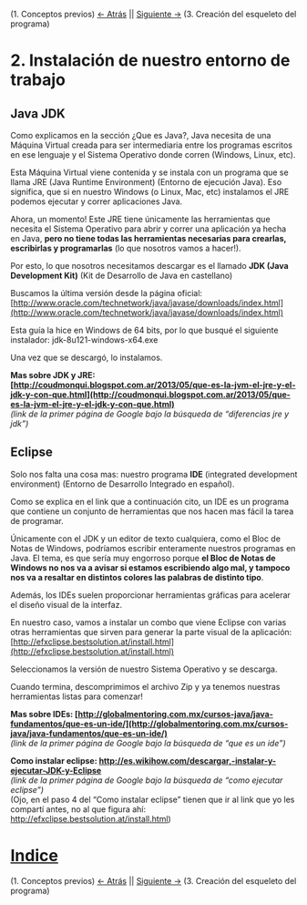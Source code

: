 (1. Conceptos previos) [<- Atrás](1-conceptos-previos.md) || [Siguiente ->](3-creacion-programa.md) (3. Creación del esqueleto del programa)  
# 2. Instalación de nuestro entorno de trabajo
## Java JDK

 Como explicamos en la sección ¿Que es Java?, Java necesita de una Máquina Virtual creada para ser intermediaria entre los programas escritos en ese lenguaje y el Sistema Operativo donde corren (Windows, Linux, etc). 

 Esta Máquina Virtual viene contenida y se instala con un programa que se llama JRE (Java Runtime Environment) (Entorno de ejecución Java). Eso significa, que si en nuestro Windows (o Linux, Mac, etc) instalamos el JRE podemos ejecutar y correr aplicaciones Java.

 Ahora, un momento! Este JRE tiene únicamente las herramientas que necesita el Sistema Operativo para abrir y correr una aplicación ya hecha en Java, **pero no tiene todas las herramientas necesarias para crearlas, escribirlas y programarlas** (lo que nosotros vamos a hacer!).

 Por esto, lo que nosotros necesitamos descargar es el llamado **JDK (Java Development Kit)** (Kit de Desarrollo de Java en castellano)

Buscamos la última versión desde la página oficial:
[http://www.oracle.com/technetwork/java/javase/downloads/index.html](http://www.oracle.com/technetwork/java/javase/downloads/index.html)

 Esta guía la hice en Windows de 64 bits, por lo que busqué el siguiente instalador:
jdk-8u121-windows-x64.exe

 Una vez que se descargó, lo instalamos.

**Mas sobre JDK y JRE: [http://coudmonqui.blogspot.com.ar/2013/05/que-es-la-jvm-el-jre-y-el-jdk-y-con-que.html](http://coudmonqui.blogspot.com.ar/2013/05/que-es-la-jvm-el-jre-y-el-jdk-y-con-que.html)**  
*(link de la primer página de Google bajo la búsqueda de “diferencias jre y jdk”)*

## Eclipse

 Solo nos falta una cosa mas: nuestro programa **IDE** (integrated development environment) (Entorno de Desarrollo Integrado en español).

 Como se explica en el link que a continuación cito, un IDE es un programa que contiene un conjunto de herramientas que nos hacen mas fácil la tarea de programar. 

 Únicamente con el JDK y un editor de texto cualquiera, como el Bloc de Notas de Windows, podríamos escribir enteramente nuestros programas en Java. El tema, es que sería muy engorroso porque **el Bloc de Notas de Windows no nos va a avisar si estamos escribiendo algo mal, y tampoco nos va a resaltar en distintos colores las palabras de distinto tipo**.

 Además, los IDEs suelen proporcionar herramientas gráficas para acelerar el diseño visual de la interfaz.

 En nuestro caso, vamos a instalar un combo que viene Eclipse con varias otras herramientas que sirven para generar la parte visual de la aplicación:
[http://efxclipse.bestsolution.at/install.html](http://efxclipse.bestsolution.at/install.html)

 Seleccionamos la versión de nuestro Sistema Operativo y se descarga. 

 Cuando termina, descomprimimos el archivo Zip y ya tenemos nuestras herramientas listas para comenzar!

**Mas sobre IDEs: [http://globalmentoring.com.mx/cursos-java/java-fundamentos/que-es-un-ide/](http://globalmentoring.com.mx/cursos-java/java-fundamentos/que-es-un-ide/)**  
*(link de la primer página de Google bajo la búsqueda de “que es un ide”)*

**Como instalar eclipse: http://es.wikihow.com/descargar,-instalar-y-ejecutar-JDK-y-Eclipse**  
*(link de la primer página de Google bajo la búsqueda de “como ejecutar eclipse”)*  
(Ojo, en el paso 4 del “Como instalar eclipse” tienen que ir al link que yo les compartí antes, no al que figura ahí: http://efxclipse.bestsolution.at/install.html)  

# [Indice](../README.md#indice)  
(1. Conceptos previos) [<- Atrás](1-conceptos-previos.md) || [Siguiente ->](3-creacion-programa.md) (3. Creación del esqueleto del programa)  
